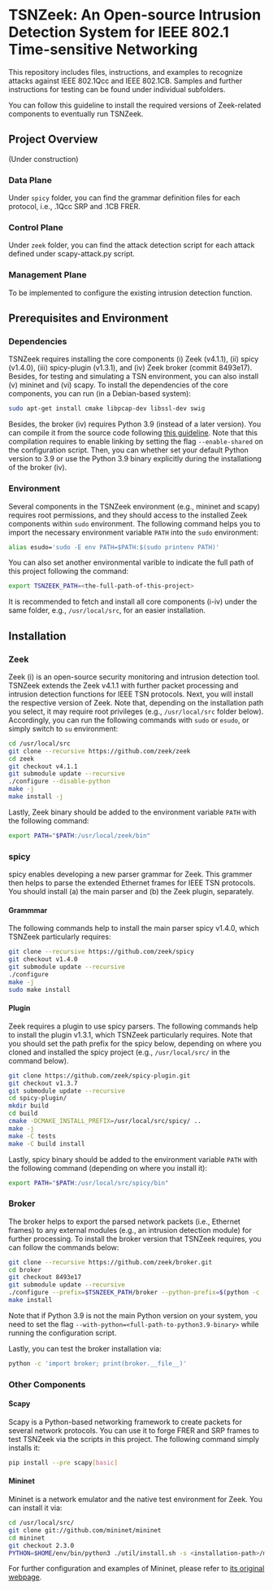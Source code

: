 # TSNZeek: An Open-source Intrusion Detection System for IEEE 802.1 Time-sensitive Networking

This repository includes files, instructions, and examples to recognize attacks against IEEE 802.1Qcc and IEEE 802.1CB. Samples and further instructions for testing can be found under individual subfolders. 

You can follow this guideline to install the required versions of Zeek-related components to eventually run TSNZeek.

## Project Overview

(Under construction)

### Data Plane

Under `spicy` folder, you can find the grammar definition files for each protocol, i.e., .1Qcc SRP and .1CB FRER.

### Control Plane

Under `zeek` folder, you can find the attack detection script for each attack defined under scapy-attack.py script.

### Management Plane

To be implemented to configure the existing intrusion detection function.

## Prerequisites and Environment

### Dependencies

TSNZeek requires installing the core components (i) Zeek (v4.1.1), (ii) spicy (v1.4.0), (iii) spicy-plugin (v1.3.1), and (iv) Zeek broker (commit 8493e17). Besides, for testing and simulating a TSN environment, you can also install (v) mininet and (vi) scapy. To install the dependencies of the core components, you can run (in a Debian-based system):
```sh
sudo apt-get install cmake libpcap-dev libssl-dev swig
```
Besides, the broker (iv) requires Python 3.9 (instead of a later version). You can compile it from the source code following [this guideline](https://linuxize.com/post/how-to-install-python-3-9-on-debian-10/). Note that this compilation requires to enable linking by setting the flag `--enable-shared` on the configuration script. Then, you can whether set your default Python version to 3.9 or use the Python 3.9 binary explicitly during the installationg of the broker (iv).

### Environment

Several components in the TSNZeek environment (e.g., mininet and scapy) requires root permissions, and they should access to the installed Zeek components within `sudo` environment. The following command helps you to import the necessary environment variable `PATH` into the  `sudo` environment:
```sh
alias esudo='sudo -E env PATH=$PATH:$(sudo printenv PATH)'
```
You can also set another environmental varible to indicate the full path of this project following the command:
```sh
export TSNZEEK_PATH=<the-full-path-of-this-project>
```
It is recommended to fetch and install all core components (i-iv) under the same folder, e.g., `/usr/local/src`, for an easier installation.

## Installation

### Zeek

Zeek (i) is an open-source security monitoring and intrusion detection tool. TSNZeek extends the Zeek v4.1.1 with further packet processing and intrusion detection functions for IEEE TSN protocols. Next, you will install the respective version of Zeek. Note that, depending on the installation path you select, it may require root privileges (e.g., `/usr/local/src` folder below). Accordingly, you can run the following commands with `sudo` or `esudo`, or simply switch to `su` environment:
```sh
cd /usr/local/src
git clone --recursive https://github.com/zeek/zeek
cd zeek
git checkout v4.1.1
git submodule update --recursive
./configure --disable-python
make -j
make install -j
```

Lastly, Zeek binary should be added to the environment variable `PATH` with the following command:
```sh
export PATH="$PATH:/usr/local/zeek/bin"
```

### spicy

spicy enables developing a new parser grammar for Zeek. This grammer then helps to parse the extended Ethernet frames for IEEE TSN protocols. You should install (a) the main parser and (b) the Zeek plugin, separately.

#### Grammmar

The following commands help to install the main parser spicy v1.4.0, which TSNZeek particularly requires:
```sh
git clone --recursive https://github.com/zeek/spicy
git checkout v1.4.0
git submodule update --recursive
./configure
make -j
sudo make install
```
#### Plugin

Zeek requires a plugin to use spicy parsers. The following commands help to install the plugin v1.3.1, which TSNZeek particularly requires. Note that you should set the path prefix for the spicy below, depending on where you cloned and installed the spicy project (e.g., `/usr/local/src/` in the command below).

```sh
git clone https://github.com/zeek/spicy-plugin.git
git checkout v1.3.7
git submodule update --recursive
cd spicy-plugin/
mkdir build
cd build
cmake -DCMAKE_INSTALL_PREFIX=/usr/local/src/spicy/ ..
make -j
make -C tests
make -C build install
```

Lastly, spicy binary should be added to the environment variable `PATH` with the following command (depending on where you install it):
```sh
export PATH="$PATH:/usr/local/src/spicy/bin"
```
### Broker

The broker helps to export the parsed network packets (i.e., Ethernet frames) to any external modules (e.g., an intrusion detection module) for further processing. To install the broker version that TSNZeek requires, you can follow the commands below:

```sh
git clone --recursive https://github.com/zeek/broker.git
cd broker
git checkout 8493e17
git submodule update --recursive
./configure --prefix=$TSNZEEK_PATH/broker --python-prefix=$(python -c 'import sys; print(sys.exec_prefix)')
make install
```
Note that if Python 3.9 is not the main Python version on your system, you need to set the flag `--with-python=<full-path-to-python3.9-binary>` while running the configuration script.

Lastly, you can test the broker installation via:
```sh
python -c 'import broker; print(broker.__file__)'
```

### Other Components

#### Scapy

Scapy is a Python-based networking framework to create packets for several network protocols. You can use it to forge FRER and SRP frames to test TSNZeek via the scripts in this project. The following command simply installs it:

```sh
pip install --pre scapy[basic]
```

#### Mininet

Mininet is a network emulator and the native test environment for Zeek. You can install it via:
```sh
cd /usr/local/src/
git clone git://github.com/mininet/mininet
cd mininet
git checkout 2.3.0
PYTHON=$HOME/env/bin/python3 ./util/install.sh -s <installation-path>/mininet -n
```
For further configuration and examples of Mininet, please refer to [its original webpage](https://mininet.org/).

